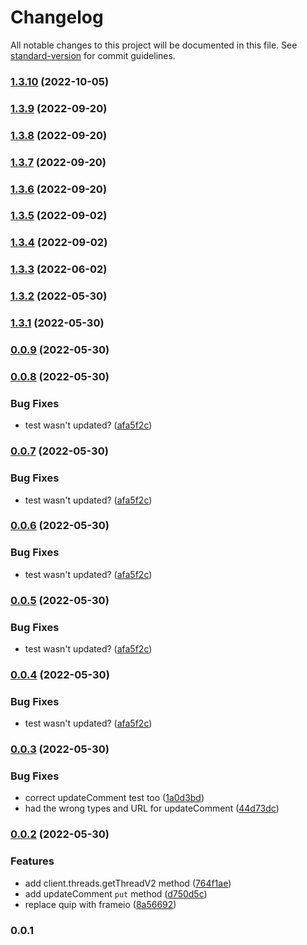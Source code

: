 # Changelog

All notable changes to this project will be documented in this file. See [standard-version](https://github.com/conventional-changelog/standard-version) for commit guidelines.

### [1.3.10](https://github.com/fartinmartin/frameio-api-typescript/compare/v1.3.9...v1.3.10) (2022-10-05)

### [1.3.9](https://github.com/fartinmartin/frameio-api-typescript/compare/v1.3.8...v1.3.9) (2022-09-20)

### [1.3.8](https://github.com/fartinmartin/frameio-api-typescript/compare/v1.3.7...v1.3.8) (2022-09-20)

### [1.3.7](https://github.com/fartinmartin/frameio-api-typescript/compare/v1.3.5...v1.3.7) (2022-09-20)

### [1.3.6](https://github.com/fartinmartin/frameio-api-typescript/compare/v1.3.5...v1.3.6) (2022-09-20)

### [1.3.5](https://github.com/fartinmartin/frameio-api-typescript/compare/v1.3.4...v1.3.5) (2022-09-02)

### [1.3.4](https://github.com/fartinmartin/frameio-api-typescript/compare/v1.3.3...v1.3.4) (2022-09-02)

### [1.3.3](https://github.com/fartinmartin/frameio-api-typescript/compare/v1.3.2...v1.3.3) (2022-06-02)

### [1.3.2](https://github.com/fartinmartin/frameio-api-typescript/compare/v1.3.1...v1.3.2) (2022-05-30)

### [1.3.1](https://github.com/fartinmartin/frameio-api-typescript/compare/v0.0.9...v1.3.1) (2022-05-30)

### [0.0.9](https://github.com/fartinmartin/frameio-api-typescript/compare/v0.0.8...v0.0.9) (2022-05-30)

### [0.0.8](https://github.com/fartinmartin/frameio-api-typescript/compare/v0.0.3...v0.0.8) (2022-05-30)


### Bug Fixes

* test wasn't updated? ([afa5f2c](https://github.com/fartinmartin/frameio-api-typescript/commit/afa5f2ccb42b37505631e7ad719d34cfa8490a2c))

### [0.0.7](https://github.com/fartinmartin/frameio-api-typescript/compare/v0.0.3...v0.0.7) (2022-05-30)


### Bug Fixes

* test wasn't updated? ([afa5f2c](https://github.com/fartinmartin/frameio-api-typescript/commit/afa5f2ccb42b37505631e7ad719d34cfa8490a2c))

### [0.0.6](https://github.com/fartinmartin/frameio-api-typescript/compare/v0.0.3...v0.0.6) (2022-05-30)


### Bug Fixes

* test wasn't updated? ([afa5f2c](https://github.com/fartinmartin/frameio-api-typescript/commit/afa5f2ccb42b37505631e7ad719d34cfa8490a2c))

### [0.0.5](https://github.com/fartinmartin/frameio-api-typescript/compare/v0.0.3...v0.0.5) (2022-05-30)


### Bug Fixes

* test wasn't updated? ([afa5f2c](https://github.com/fartinmartin/frameio-api-typescript/commit/afa5f2ccb42b37505631e7ad719d34cfa8490a2c))

### [0.0.4](https://github.com/fartinmartin/frameio-api-typescript/compare/v0.0.3...v0.0.4) (2022-05-30)


### Bug Fixes

* test wasn't updated? ([afa5f2c](https://github.com/fartinmartin/frameio-api-typescript/commit/afa5f2ccb42b37505631e7ad719d34cfa8490a2c))

### [0.0.3](https://github.com/fartinmartin/frameio-api-typescript/compare/v0.0.2...v0.0.3) (2022-05-30)


### Bug Fixes

* correct updateComment test too ([1a0d3bd](https://github.com/fartinmartin/frameio-api-typescript/commit/1a0d3bdbd405d187fdb2bbf83d1e2e6c9fd7b986))
* had the wrong types and URL for updateComment ([44d73dc](https://github.com/fartinmartin/frameio-api-typescript/commit/44d73dccf2696ddde0e669be5b9d95a58c511298))

### [0.0.2](https://github.com/fartinmartin/frameio-api-typescript/compare/v1.2.1...v0.0.2) (2022-05-30)


### Features

* add client.threads.getThreadV2 method ([764f1ae](https://github.com/fartinmartin/frameio-api-typescript/commit/764f1aebb459300700445604f8abaa64f1a0dedd))
* add updateComment `put` method ([d750d5c](https://github.com/fartinmartin/frameio-api-typescript/commit/d750d5cce0c7ade28218639733dc29e653e2d8f6))
* replace quip with frameio ([8a56692](https://github.com/fartinmartin/frameio-api-typescript/commit/8a56692b0753a3ec63bb786c1a0130c7c48f210a))

### 0.0.1